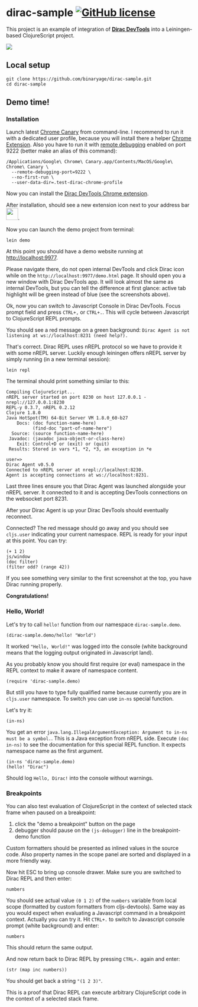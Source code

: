 # dirac-sample [![GitHub license](https://img.shields.io/badge/license-MIT-blue.svg)](license.txt)

This project is an example of integration of [**Dirac DevTools**](https://github.com/binaryage/dirac) into a
Leiningen-based ClojureScript project.

![](https://box.binaryage.com/dirac-main-01.png)

## Local setup

    git clone https://github.com/binaryage/dirac-sample.git
    cd dirac-sample

## Demo time!

### Installation

Launch latest [Chrome Canary](https://www.google.com/chrome/browser/canary.html) from command-line.
I recommend to run it with a dedicated user profile, because you will install there a helper [Chrome Extension](https://chrome.google.com/webstore/detail/dirac-devtools/kbkdngfljkchidcjpnfcgcokkbhlkogi).
Also you have to run it with [remote debugging](https://developer.chrome.com/devtools/docs/debugger-protocol) enabled on port 9222 (better make an alias of this command):

    /Applications/Google\ Chrome\ Canary.app/Contents/MacOS/Google\ Chrome\ Canary \
      --remote-debugging-port=9222 \
      --no-first-run \
      --user-data-dir=.test-dirac-chrome-profile

Now you can install the [Dirac DevTools Chrome extension](https://chrome.google.com/webstore/detail/dirac-devtools/kbkdngfljkchidcjpnfcgcokkbhlkogi).

After installation, should see a new extension icon next to your address bar <img src="https://box.binaryage.com/dirac-extension-icon.png" height="32">.

Now you can launch the demo project from terminal:

    lein demo

At this point you should have a demo website running at [http://localhost:9977](http://localhost:9977).

Please navigate there, do not open internal DevTools and click Dirac icon while on the `http://localhost:9977/demo.html` page.
It should open you a new window with Dirac DevTools app.
It will look almost the same as internal DevTools, but you can tell the difference at first glance: active tab highlight
will be green instead of blue (see the screenshots above).

Ok, now you can switch to Javascript Console in Dirac DevTools. Focus prompt field and press `CTRL+,` or `CTRL+.`.
This will cycle between Javascript to ClojureScript REPL prompts.

You should see a red message on a green background: `Dirac Agent is not listening at ws://localhost:8231 (need help?).`

That's correct. Dirac REPL uses nREPL protocol so we have to provide it with some nREPL server.
Luckily enough leiningen offers nREPL server by simply running (in a new terminal session):

    lein repl

The terminal should print something similar to this:

    Compiling ClojureScript...
    nREPL server started on port 8230 on host 127.0.0.1 - nrepl://127.0.0.1:8230
    REPL-y 0.3.7, nREPL 0.2.12
    Clojure 1.8.0
    Java HotSpot(TM) 64-Bit Server VM 1.8.0_60-b27
        Docs: (doc function-name-here)
              (find-doc "part-of-name-here")
      Source: (source function-name-here)
     Javadoc: (javadoc java-object-or-class-here)
        Exit: Control+D or (exit) or (quit)
     Results: Stored in vars *1, *2, *3, an exception in *e

    user=>
    Dirac Agent v0.5.0
    Connected to nREPL server at nrepl://localhost:8230.
    Agent is accepting connections at ws://localhost:8231.

Last three lines ensure you that Dirac Agent was launched alongside your nREPL server. It connected to it and is accepting
DevTools connections on the websocket port 8231.

After your Dirac Agent is up your Dirac DevTools should eventually reconnect.

Connected? The red message should go away and you should see `cljs.user` indicating your
current namespace. REPL is ready for your input at this point. You can try:

    (+ 1 2)
    js/window
    (doc filter)
    (filter odd? (range 42))

If you see something very similar to the first screenshot at the top, you have Dirac running properly.

**Congratulations!**

### Hello, World!

Let's try to call `hello!` function from our namespace `dirac-sample.demo`.

    (dirac-sample.demo/hello! "World")

It worked `"Hello, World!"` was logged into the console (white background means that the logging output originated in Javascript land).

As you probably know you should first require (or eval) namespace in the REPL context to make it aware of namespace content.

    (require 'dirac-sample.demo)

But still you have to type fully qualified name because currently you are in `cljs.user` namespace. To switch you can use `in-ns` special function.

Let's try it:

    (in-ns)

You get an error `java.lang.IllegalArgumentException: Argument to in-ns must be a symbol.`. This is a Java exception from nREPL side.
 Execute `(doc in-ns)` to see the documentation for this special REPL function. It expects namespace name as the first argument.

    (in-ns 'dirac-sample.demo)
    (hello! "Dirac")

Should log `Hello, Dirac!` into the console without warnings.

### Breakpoints

You can also test evaluation of ClojureScript in the context of selected stack frame when paused on a breakpoint:

1. click the "demo a breakpoint" button on the page
2. debugger should pause on the `(js-debugger)` line in the breakpoint-demo function

Custom formatters should be presented as inlined values in the source code.
Also property names in the scope panel are sorted and displayed in a more friendly way.

Now hit ESC to bring up console drawer. Make sure you are switched to Dirac REPL and then enter:

    numbers

You should see actual value `(0 1 2)` of the `numbers` variable from local scope (formatted by custom formatters from cljs-devtools).
Same way as you would expect when evaluating a Javascript command in a breakpoint context. Actually you can try it.
Hit `CTRL+.` to switch to Javascript console prompt (white background) and enter:

    numbers

This should return the same output.

And now return back to Dirac REPL by pressing `CTRL+.` again and enter:

    (str (map inc numbers))

You should get back a string `"(1 2 3)"`.

This is a proof that Dirac REPL can execute arbitrary ClojureScript code in the context of a selected stack frame.
